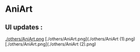 # AniArt

## UI updates :

[./others/AniArt.png](./others/AniArt.png)
[./others/AniArt.png](./others/AniArt (1).png)
[./others/AniArt.png](./others/AniArt (2).png)
